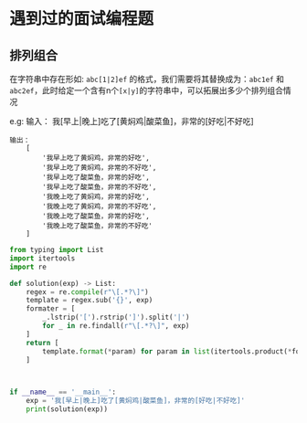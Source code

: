 
# 遇到过的面试编程题

## 排列组合

在字符串中存在形如: `abc[1|2]ef` 的格式，我们需要将其替换成为：`abc1ef` 和 `abc2ef`，此时给定一个含有n个`[x|y]`的字符串中，可以拓展出多少个排列组合情况

e.g:
    输入： 我[早上|晚上]吃了[黄焖鸡|酸菜鱼]，非常的[好吃|不好吃]

    输出：
        [
            '我早上吃了黄焖鸡，非常的好吃',
            '我早上吃了黄焖鸡，非常的不好吃',
            '我早上吃了酸菜鱼，非常的好吃',
            '我早上吃了酸菜鱼，非常的不好吃',
            '我晚上吃了黄焖鸡，非常的好吃',
            '我晚上吃了黄焖鸡，非常的不好吃',
            '我晚上吃了酸菜鱼，非常的好吃',
            '我晚上吃了酸菜鱼，非常的不好吃'
        ]

```python
from typing import List
import itertools
import re

def solution(exp) -> List:
    regex = re.compile(r"\[.*?\]")
    template = regex.sub('{}', exp)
    formater = [
        _.lstrip('[').rstrip(']').split('|')
        for _ in re.findall(r"\[.*?\]", exp)
    ]
    return [
        template.format(*param) for param in list(itertools.product(*formater))
    ]



if __name__ == '__main__':
    exp = '我[早上|晚上]吃了[黄焖鸡|酸菜鱼]，非常的[好吃|不好吃]'
    print(solution(exp))

```
